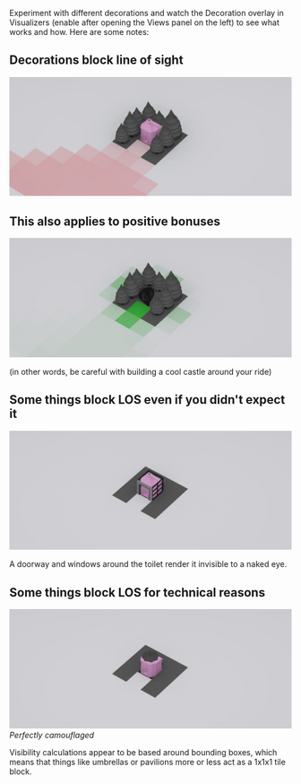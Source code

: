 Experiment with different decorations and watch the Decoration overlay in Visualizers (enable after opening the Views panel on the left) to see what works and how. Here are some notes:

## Decorations block line of sight

![](img/los-trees.jpg)

## This also applies to positive bonuses

![](img/los-clocks.jpg)

(in other words, be careful with building a cool castle around your ride)

## Some things block LOS even if you didn't expect it

![](img/los-windows.jpg)

A doorway and windows around the toilet render it invisible to a naked eye.

## Some things block LOS for technical reasons

![](img/los-umbrella.jpg)
*Perfectly camouflaged*

Visibility calculations appear to be based around bounding boxes, which means that things like umbrellas or pavilions more or less act as a 1x1x1 tile block.